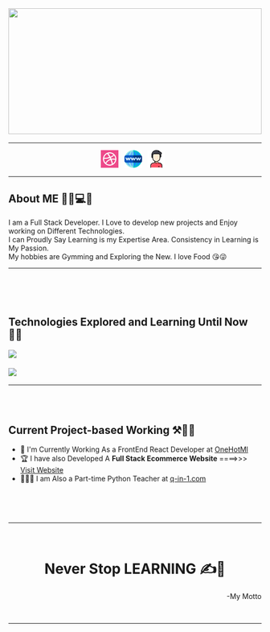 <div width="100%">
    <img width="100%" height="250px" src="https://media.giphy.com/media/0kM0R1Kpyd8O12KdqM/giphy.gif" />
  </div>
  
  <hr>
  
 <p align="center">
    <a href="https://dribbble.com/LearnSleepRepeat"><img height="35px" width="35px" src="https://github.com/shivdon/shivdon/blob/master/images/dribbble.png" alt="dribbble" /></a>&nbsp;&nbsp;
     <a href="https://ecommerce-world.netlify.app"><img height="35px" width="35px" src="https://github.com/shivdon/shivdon/blob/master/images/world-wide-web.png" alt="dribbble" /></a>&nbsp;&nbsp;
    <a href="https://shivdon.github.io/My-Personal-Website/"><img height="35px" width="35px" src="https://github.com/shivdon/shivdon/blob/master/images/man.png" alt="dribbble" /></a>&nbsp;&nbsp;
 </p>

---

## About ME 🤗😀💻🌠

I am a Full Stack Developer. I Love to develop new projects and Enjoy working on Different Technologies. <br>
I can Proudly Say Learning is my Expertise Area. Consistency in Learning is My Passion. <br>
My hobbies are Gymming and Exploring the New. I love Food 😘😜<br>

---
<br>
<br>
<br>

## Technologies Explored and Learning Until Now 👨‍💻

<img src="https://media.giphy.com/media/oTxwqk73U5ffrnahMC/giphy.gif" /> <br> <br> <img src="https://media.giphy.com/media/QQd3lwwC6Y23Haq6z7/giphy.gif" />

---

<br>
<br>

## Current Project-based Working ⚒👷‍♂️
- 💫 I'm Currently Working As a FrontEnd React Developer at [OneHotMl](https://onehotml.com/)
- 🏆 I have also Developed A **Full Stack Ecommerce Website** ====>>> [Visit Website](https://ecommerce-world.netlify.app)
- 👨‍🏫🏫 I am Also a Part-time Python Teacher at [q-in-1.com](q-in-1.com)

<br>
<br>
<br>

<hr> 
<br>

<h1 align="center">Never Stop LEARNING ✍📝</h1>
<p align="right">-My Motto</p>
<br>
<hr>


